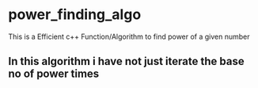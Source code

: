 # power_finding_algo
This is a Efficient c++ Function/Algorithm to find power of a given number

## In this algorithm i have **not** just iterate the base no of power times
